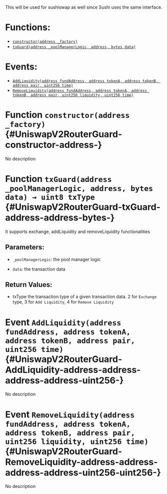 This will be used for sushiswap as well since Sushi uses the same interface.

# Functions:
- [`constructor(address _factory)`](#UniswapV2RouterGuard-constructor-address-)
- [`txGuard(address _poolManagerLogic, address, bytes data)`](#UniswapV2RouterGuard-txGuard-address-address-bytes-)

# Events:
- [`AddLiquidity(address fundAddress, address tokenA, address tokenB, address pair, uint256 time)`](#UniswapV2RouterGuard-AddLiquidity-address-address-address-address-uint256-)
- [`RemoveLiquidity(address fundAddress, address tokenA, address tokenB, address pair, uint256 liquidity, uint256 time)`](#UniswapV2RouterGuard-RemoveLiquidity-address-address-address-address-uint256-uint256-)

# Function `constructor(address _factory)` {#UniswapV2RouterGuard-constructor-address-}
No description
# Function `txGuard(address _poolManagerLogic, address, bytes data) → uint8 txType` {#UniswapV2RouterGuard-txGuard-address-address-bytes-}
It supports exchange, addLiquidity and removeLiquidity functionalities

## Parameters:
- `_poolManagerLogic`: the pool manager logic

- `data`: the transaction data

## Return Values:
- txType the transaction type of a given transaction data. 2 for `Exchange` type, 3 for `Add Liquidity`, 4 for `Remove Liquidity`

# Event `AddLiquidity(address fundAddress, address tokenA, address tokenB, address pair, uint256 time)` {#UniswapV2RouterGuard-AddLiquidity-address-address-address-address-uint256-}
No description
# Event `RemoveLiquidity(address fundAddress, address tokenA, address tokenB, address pair, uint256 liquidity, uint256 time)` {#UniswapV2RouterGuard-RemoveLiquidity-address-address-address-address-uint256-uint256-}
No description
